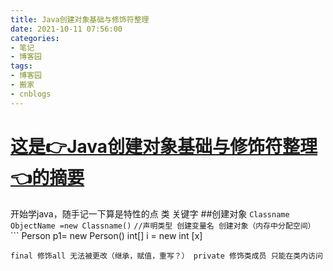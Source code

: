 ```yaml
---
title: Java创建对象基础与修饰符整理
date: 2021-10-11 07:56:00
categories:
- 笔记
- 博客园
tags:
- 博客园
- 搬家
- cnblogs
---
```

# [这是👉Java创建对象基础与修饰符整理👈的摘要](../../../../2021/10/11/cnblog_15393700/)
<!--more-->
开始学java，随手记一下算是特性的点 类 关键字 ##创建对象 `Classname ObjectName =new Classname()`
`//声明类型 创建变量名 创建对象（内存中分配空间）` ``` Person p1= new Person() int[] i = new int [x]
``` ##构造方法 与类同名，类初始变量赋值 ##修饰符static final static 修饰类成员变量 静态成员/类成员 存储类中 不属于对象
final 修饰all 无法被更改（继承，赋值，重写？） private 修饰类成员 只能在类内访问


